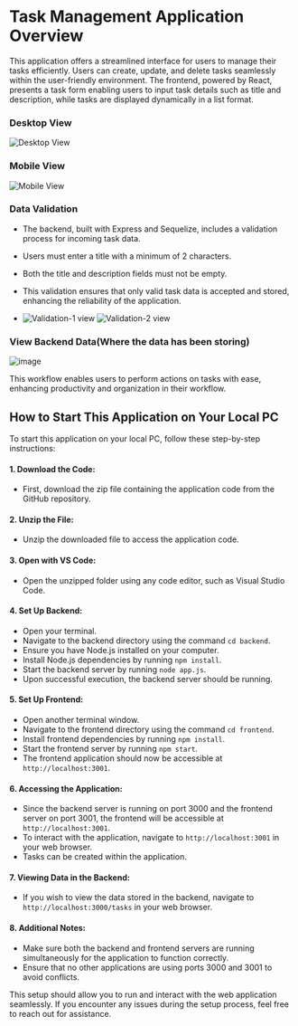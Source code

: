# Task Management Application Overview

This application offers a streamlined interface for users to manage their tasks efficiently. Users can create, update, and delete tasks seamlessly within the user-friendly environment. The frontend, powered by React, presents a task form enabling users to input task details such as title and description, while tasks are displayed dynamically in a list format.


### Desktop View

![Desktop View](https://github.com/rakesh4902/todo-tasks-CRUD-/assets/83058036/a31fcb8b-b11a-445a-8ef9-312845dcd7e9)



### Mobile View

![Mobile View](https://github.com/rakesh4902/todos-task-claimzippy-assignment-/assets/83058036/769edca7-64ba-4f1c-ba01-3abd50fa748c)



### Data Validation

- The backend, built with Express and Sequelize, includes a validation process for incoming task data.
- Users must enter a title with a minimum of 2 characters.
- Both the title and description fields must not be empty.
- This validation ensures that only valid task data is accepted and stored, enhancing the reliability of the application.

- ![Validation-1 view](https://github.com/rakesh4902/todos-task-claimzippy-assignment-/assets/83058036/13d167d9-0359-4047-848a-bab80ca70d62) ![Validation-2 view](https://github.com/rakesh4902/todo-tasks-CRUD-/assets/83058036/43a0664b-b912-4918-a059-d21f41ef2059)



### View Backend Data(Where the data has been storing)
![image](https://github.com/rakesh4902/todos-task-claimzippy-assignment-/assets/83058036/75da1055-f674-4236-aac2-a9425831cd8c)





This workflow enables users to perform actions on tasks with ease, enhancing productivity and organization in their workflow.




## How to Start This Application on Your Local PC

To start this application on your local PC, follow these step-by-step instructions:

#### 1. Download the Code:
- First, download the zip file containing the application code from the GitHub repository.

#### 2. Unzip the File:
- Unzip the downloaded file to access the application code.

#### 3. Open with VS Code:
- Open the unzipped folder using any code editor, such as Visual Studio Code.

#### 4. Set Up Backend:
- Open your terminal.
- Navigate to the backend directory using the command `cd backend`.
- Ensure you have Node.js installed on your computer.
- Install Node.js dependencies by running `npm install`.
- Start the backend server by running `node app.js`.
- Upon successful execution, the backend server should be running.

#### 5. Set Up Frontend:
- Open another terminal window.
- Navigate to the frontend directory using the command `cd frontend`.
- Install frontend dependencies by running `npm install`.
- Start the frontend server by running `npm start`.
- The frontend application should now be accessible at `http://localhost:3001`.

#### 6. Accessing the Application:
- Since the backend server is running on port 3000 and the frontend server on port 3001, the frontend will be accessible at `http://localhost:3001`.
- To interact with the application, navigate to `http://localhost:3001` in your web browser.
- Tasks can be created within the application.

#### 7. Viewing Data in the Backend:
- If you wish to view the data stored in the backend, navigate to `http://localhost:3000/tasks` in your web browser.

#### 8. Additional Notes:
- Make sure both the backend and frontend servers are running simultaneously for the application to function correctly.
- Ensure that no other applications are using ports 3000 and 3001 to avoid conflicts.

This setup should allow you to run and interact with the web application seamlessly. If you encounter any issues during the setup process, feel free to reach out for assistance.
